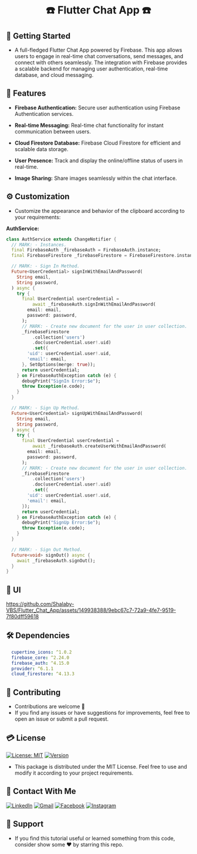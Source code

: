 # <div align="center">☎️ Flutter Chat App ☎️</div>


## 🚀 Getting Started

- A full-fledged Flutter Chat App powered by Firebase. This app allows users to engage in real-time chat conversations, send messages, and connect with others seamlessly. The integration with Firebase provides a scalable backend for managing user authentication, real-time database, and cloud messaging.


## 🎲 Features

- **Firebase Authentication:** Secure user authentication using Firebase Authentication services.

- **Real-time Messaging:** Real-time chat functionality for instant communication between users.

- **Cloud Firestore Database:** Firebase Cloud Firestore for efficient and scalable data storage.

- **User Presence:** Track and display the online/offline status of users in real-time.

- **Image Sharing:** Share images seamlessly within the chat interface.


## ⚙️ Customization

- Customize the appearance and behavior of the clipboard according to your requirements:

**AuthService:**
```dart
class AuthService extends ChangeNotifier {
  // MARK: - Instances.
  final FirebaseAuth _firebaseAuth = FirebaseAuth.instance;
  final FirebaseFirestore _firebaseFirestore = FirebaseFirestore.instance;

  // MARK: - Sign In Method.
  Future<UserCredential> signInWithEmailAndPassword(
    String email,
    String password,
  ) async {
    try {
      final UserCredential userCredential =
          await _firebaseAuth.signInWithEmailAndPassword(
        email: email,
        password: password,
      );
      // MARK: - Create new document for the user in user collection.
      _firebaseFirestore
          .collection('users')
          .doc(userCredential.user!.uid)
          .set({
        'uid': userCredential.user!.uid,
        'email': email,
      }, SetOptions(merge: true));
      return userCredential;
    } on FirebaseAuthException catch (e) {
      debugPrint("SignIn Error:$e");
      throw Exception(e.code);
    }
  }

  // MARK: - Sign Up Method.
  Future<UserCredential> signUpWithEmailAndPassword(
    String email,
    String password,
  ) async {
    try {
      final UserCredential userCredential =
          await _firebaseAuth.createUserWithEmailAndPassword(
        email: email,
        password: password,
      );
      // MARK: - Create new document for the user in user collection.
      _firebaseFirestore
          .collection('users')
          .doc(userCredential.user!.uid)
          .set({
        'uid': userCredential.user!.uid,
        'email': email,
      });
      return userCredential;
    } on FirebaseAuthException catch (e) {
      debugPrint("SignUp Error:$e");
      throw Exception(e.code);
    }
  }

  // MARK: - Sign Out Method.
  Future<void> signOut() async {
    await _firebaseAuth.signOut();
  }
}
```

## 📱 UI

https://github.com/Shalaby-VBS/Flutter_Chat_App/assets/149938388/9ebc67c7-72a9-4fe7-9519-7f80dff59618

## 🛠 Dependencies

```yaml
  cupertino_icons: ^1.0.2
  firebase_core: ^2.24.0
  firebase_auth: ^4.15.0
  provider: ^6.1.1
  cloud_firestore: ^4.13.3
```

## 🫴 Contributing

- Contributions are welcome 💜
- If you find any issues or have suggestions for improvements, feel free to open an issue or submit a pull request.

## 💳 License

[![License: MIT](https://img.shields.io/badge/License-MIT-yellow.svg)](https://opensource.org/licenses/MIT)
[![Version](https://img.shields.io/badge/version-1.0.0-blue.svg)](https://github.com/Shalaby-VBS/Flutter_Chat_App)
- This package is distributed under the MIT License. Feel free to use and modify it according to your project requirements.

## 🤝 Contact With Me

[![LinkedIn](https://img.shields.io/badge/LinkedIn-0077B5?style=for-the-badge&logo=linkedin&logoColor=white)](https://www.linkedin.com/in/ahmed-shalaby-21196521b/) 
[![Gmail](https://img.shields.io/badge/Gmail-333333?style=for-the-badge&logo=gmail&logoColor=red)](https://www.shalaby.vbs@gmail.com)
[![Facebook](https://img.shields.io/badge/Facebook-0077B5?style=for-the-badge&logo=facebook&logoColor=white)](https://www.facebook.com/profile.php?id=100093012790432&mibextid=hIlR13)
[![Instagram](https://img.shields.io/badge/Instagram-E4405F?style=for-the-badge&logo=instagram&logoColor=white)](https://www.instagram.com/sh4l4by/)

</div>

## 💖 Support

- If you find this tutorial useful or learned something from this code, consider show some ❤️ by starring this repo.
